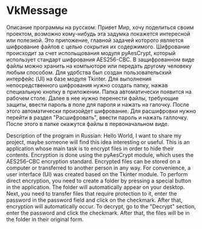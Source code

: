 # VkMessage
Описание программы на русском:
Привет Мир, хочу поделиться своим проектом, возможно кому-нибудь эта задумка покажется интересной или полезной.
Это приложение, главной задачей которого является шифрование файлов с целью сокрытия их содержимого.
Шифрование происходит за счет испольщования модуля pyAesCrypt, который использует стандарт шифрования AES256-CBC.
В защифрованном виде файлы можно хранить на компьюторе или передать другому человеку любым способом.
Для удобства был создан пользовательский интерфейс (UI) на базе модуля Tkinter.
Для выполнения непосредственного шифрования нужно создать папку, нажав специальную кнопку в приложении. Папка автоматически появится на рабочем столе.
Далее в нее нужно перенести файлы, требующие защиты, ввести пароль в поле для пароля и нажать на галочку.
После этого автоматически произойдет шифрование.
Для расшифровки нужно перейти в раздел "Расшифровать", ввести пароль и нажать галлочку.
После этого в папке окажутся файлы в первоначальном виде.

Description of the program in Russian:
Hello World, I want to share my project, maybe someone will find this idea interesting or useful.
This is an application whose main task is to encrypt files in order to hide their contents.
Encryption is done using the pyAesCrypt module, which uses the AES256-CBC encryption standard.
Encrypted files can be stored on a computer or transferred to another person in any way.
For convenience, a user interface (UI) was created based on the Tkinter module.
To perform direct encryption, you need to create a folder by pressing a special button in the application. The folder will automatically appear on your desktop.
Next, you need to transfer files that require protection to it, enter the password in the password field and click on the checkmark.
After that, encryption will automatically occur.
To decrypt, go to the "Decrypt" section, enter the password and click the checkmark.
After that, the files will be in the folder in their original form.
